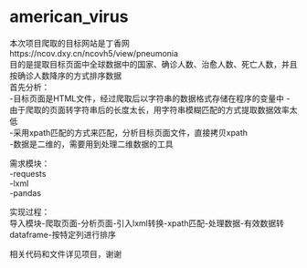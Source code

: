# american_virus  
本次项目爬取的目标网站是丁香网https://ncov.dxy.cn/ncovh5/view/pneumonia  
目的是提取目标页面中全球数据中的国家、确诊人数、治愈人数、死亡人数，并且按确诊人数降序的方式排序数据  
首先分析：  
-目标页面是HTML文件，经过爬取后以字符串的数据格式存储在程序的变量中
-由于爬取的页面转字符串后的长度太长，用字符串模糊匹配的方式提取数据效率太低  
-采用xpath匹配的方式来匹配，分析目标页面文件，直接拷贝xpath  
-数据是二维的，需要用到处理二维数据的工具  
  
需求模块：  
-requests  
-lxml  
-pandas  

实现过程：  
导入模块-爬取页面-分析页面-引入lxml转换-xpath匹配-处理数据-有效数据转dataframe-按特定列进行排序  

  
相关代码和文件详见项目，谢谢
